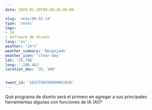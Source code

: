 ```yaml
---
date: 2023-01-18T09:58:36-06:00

slug: 'note/09-55-14'
type: 'notes'
tags:
- IA
- Software de diseño
lang: 'es'
weather: '24°C'
weather_summary: 'Despejado'
weather_icon: 'clear-day'
lat: '25.748'
long: '-100.462'
location_dms: '25, 100'


tweet_id: '1615740350680961026'
---
```

Qué programa de diseño será el primero en agregar a sus principales herramientas algunas con funciones de IA (AI)?